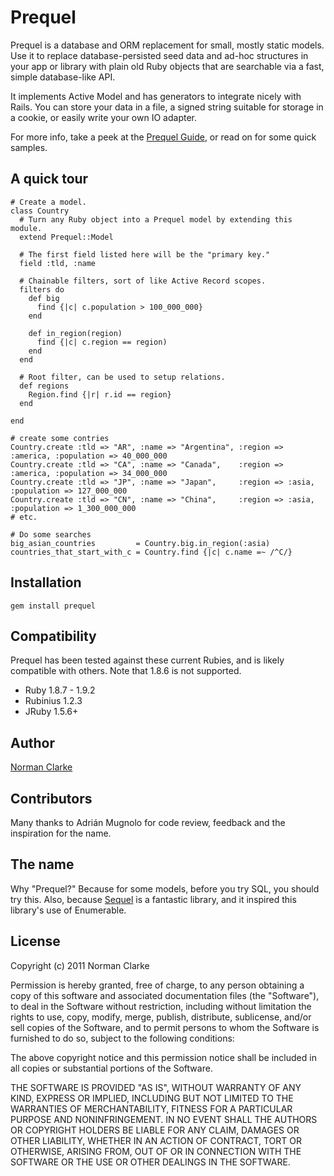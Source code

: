 # Prequel

Prequel is a database and ORM replacement for small, mostly static models. Use
it to replace database-persisted seed data and ad-hoc structures in your app or
library with plain old Ruby objects that are searchable via a fast, simple
database-like API.

It implements Active Model and has generators to integrate nicely with Rails.
You can store your data in a file, a signed string suitable for storage in a
cookie, or easily write your own IO adapter.

For more info, take a peek at the [Prequel
Guide](http://norman.github.com/prequel/file.Guide.html), or read on for some
quick samples.

## A quick tour

    # Create a model.
    class Country
      # Turn any Ruby object into a Prequel model by extending this module.
      extend Prequel::Model

      # The first field listed here will be the "primary key."
      field :tld, :name

      # Chainable filters, sort of like Active Record scopes.
      filters do
        def big
          find {|c| c.population > 100_000_000}
        end

        def in_region(region)
          find {|c| c.region == region)
        end
      end

      # Root filter, can be used to setup relations.
      def regions
        Region.find {|r| r.id == region}
      end

    end

    # create some contries
    Country.create :tld => "AR", :name => "Argentina", :region => :america, :population => 40_000_000
    Country.create :tld => "CA", :name => "Canada",    :region => :america, :population => 34_000_000
    Country.create :tld => "JP", :name => "Japan",     :region => :asia,    :population => 127_000_000
    Country.create :tld => "CN", :name => "China",     :region => :asia,    :population => 1_300_000_000
    # etc.

    # Do some searches
    big_asian_countries         = Country.big.in_region(:asia)
    countries_that_start_with_c = Country.find {|c| c.name =~ /^C/}


## Installation

    gem install prequel

## Compatibility

Prequel has been tested against these current Rubies, and is likely compatible
with others. Note that 1.8.6 is not supported.

* Ruby 1.8.7 - 1.9.2
* Rubinius 1.2.3
* JRuby 1.5.6+

## Author

  [Norman Clarke](mailto:norman@njclarke.com)

## Contributors

Many thanks to Adrián Mugnolo for code review, feedback and the
inspiration for the name.

## The name

Why "Prequel?" Because for some models, before you try SQL, you should try
this.  Also, because [Sequel](http://sequel.rubyforge.org/) is a fantastic
library, and it inspired this library's use of Enumerable.

## License

Copyright (c) 2011 Norman Clarke

Permission is hereby granted, free of charge, to any person obtaining a copy of
this software and associated documentation files (the "Software"), to deal in
the Software without restriction, including without limitation the rights to
use, copy, modify, merge, publish, distribute, sublicense, and/or sell copies
of the Software, and to permit persons to whom the Software is furnished to do
so, subject to the following conditions:

The above copyright notice and this permission notice shall be included in all
copies or substantial portions of the Software.

THE SOFTWARE IS PROVIDED "AS IS", WITHOUT WARRANTY OF ANY KIND, EXPRESS OR
IMPLIED, INCLUDING BUT NOT LIMITED TO THE WARRANTIES OF MERCHANTABILITY,
FITNESS FOR A PARTICULAR PURPOSE AND NONINFRINGEMENT. IN NO EVENT SHALL THE
AUTHORS OR COPYRIGHT HOLDERS BE LIABLE FOR ANY CLAIM, DAMAGES OR OTHER
LIABILITY, WHETHER IN AN ACTION OF CONTRACT, TORT OR OTHERWISE, ARISING FROM,
OUT OF OR IN CONNECTION WITH THE SOFTWARE OR THE USE OR OTHER DEALINGS IN THE
SOFTWARE.
